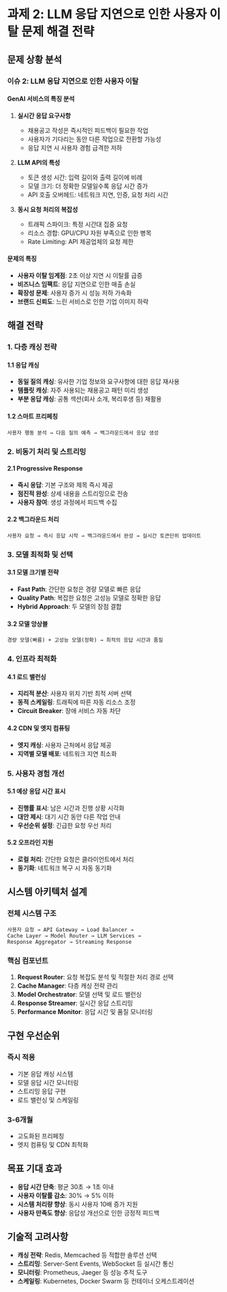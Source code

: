 # 과제 2: LLM 응답 지연으로 인한 사용자 이탈 문제 해결 전략

## 문제 상황 분석

### 이슈 2: LLM 응답 지연으로 인한 사용자 이탈

#### GenAI 서비스의 특징 분석

1. **실시간 응답 요구사항**

   - 채용공고 작성은 즉시적인 피드백이 필요한 작업
   - 사용자가 기다리는 동안 다른 작업으로 전환할 가능성
   - 응답 지연 시 사용자 경험 급격한 저하

2. **LLM API의 특성**

   - 토큰 생성 시간: 입력 길이와 출력 길이에 비례
   - 모델 크기: 더 정확한 모델일수록 응답 시간 증가
   - API 호출 오버헤드: 네트워크 지연, 인증, 요청 처리 시간

3. **동시 요청 처리의 복잡성**
   - 트래픽 스파이크: 특정 시간대 집중 요청
   - 리소스 경합: GPU/CPU 자원 부족으로 인한 병목
   - Rate Limiting: API 제공업체의 요청 제한

#### 문제의 특징

- **사용자 이탈 임계점**: 2초 이상 지연 시 이탈률 급증
- **비즈니스 임팩트**: 응답 지연으로 인한 매출 손실
- **확장성 문제**: 사용자 증가 시 성능 저하 가속화
- **브랜드 신뢰도**: 느린 서비스로 인한 기업 이미지 하락

## 해결 전략

### 1. 다층 캐싱 전략

#### 1.1 응답 캐싱

- **동일 질의 캐싱**: 유사한 기업 정보와 요구사항에 대한 응답 재사용
- **템플릿 캐싱**: 자주 사용되는 채용공고 패턴 미리 생성
- **부분 응답 캐싱**: 공통 섹션(회사 소개, 복리후생 등) 재활용

#### 1.2 스마트 프리페칭

```
사용자 행동 분석 → 다음 질의 예측 → 백그라운드에서 응답 생성
```

### 2. 비동기 처리 및 스트리밍

#### 2.1 Progressive Response

- **즉시 응답**: 기본 구조와 제목 즉시 제공
- **점진적 완성**: 상세 내용을 스트리밍으로 전송
- **사용자 참여**: 생성 과정에서 피드백 수집

#### 2.2 백그라운드 처리

```
사용자 요청 → 즉시 응답 시작 → 백그라운드에서 완성 → 실시간 토큰단위 업데이트
```

### 3. 모델 최적화 및 선택

#### 3.1 모델 크기별 전략

- **Fast Path**: 간단한 요청은 경량 모델로 빠른 응답
- **Quality Path**: 복잡한 요청은 고성능 모델로 정확한 응답
- **Hybrid Approach**: 두 모델의 장점 결합

#### 3.2 모델 앙상블

```
경량 모델(빠름) + 고성능 모델(정확) → 최적의 응답 시간과 품질
```

### 4. 인프라 최적화

#### 4.1 로드 밸런싱

- **지리적 분산**: 사용자 위치 기반 최적 서버 선택
- **동적 스케일링**: 트래픽에 따른 자동 리소스 조정
- **Circuit Breaker**: 장애 서비스 자동 차단

#### 4.2 CDN 및 엣지 컴퓨팅

- **엣지 캐싱**: 사용자 근처에서 응답 제공
- **지역별 모델 배포**: 네트워크 지연 최소화

### 5. 사용자 경험 개선

#### 5.1 예상 응답 시간 표시

- **진행률 표시**: 남은 시간과 진행 상황 시각화
- **대안 제시**: 대기 시간 동안 다른 작업 안내
- **우선순위 설정**: 긴급한 요청 우선 처리

#### 5.2 오프라인 지원

- **로컬 처리**: 간단한 요청은 클라이언트에서 처리
- **동기화**: 네트워크 복구 시 자동 동기화

## 시스템 아키텍처 설계

### 전체 시스템 구조

```
사용자 요청 → API Gateway → Load Balancer →
Cache Layer → Model Router → LLM Services →
Response Aggregator → Streaming Response
```

### 핵심 컴포넌트

1. **Request Router**: 요청 복잡도 분석 및 적절한 처리 경로 선택
2. **Cache Manager**: 다층 캐싱 전략 관리
3. **Model Orchestrator**: 모델 선택 및 로드 밸런싱
4. **Response Streamer**: 실시간 응답 스트리밍
5. **Performance Monitor**: 응답 시간 및 품질 모니터링

## 구현 우선순위

### 즉시 적용

- 기본 응답 캐싱 시스템
- 모델 응답 시간 모니터링
- 스트리밍 응답 구현
- 로드 밸런싱 및 스케일링

### 3-6개월

- 고도화된 프리페칭
- 엣지 컴퓨팅 및 CDN 최적화

## 목표 기대 효과

- **응답 시간 단축**: 평균 30초 → 1초 이내
- **사용자 이탈률 감소**: 30% → 5% 이하
- **시스템 처리량 향상**: 동시 사용자 10배 증가 지원
- **사용자 만족도 향상**: 응답성 개선으로 인한 긍정적 피드백

## 기술적 고려사항

- **캐싱 전략**: Redis, Memcached 등 적합한 솔루션 선택
- **스트리밍**: Server-Sent Events, WebSocket 등 실시간 통신
- **모니터링**: Prometheus, Jaeger 등 성능 추적 도구
- **스케일링**: Kubernetes, Docker Swarm 등 컨테이너 오케스트레이션
